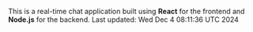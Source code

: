 This is a real-time chat application built using **React** for the frontend and **Node.js** for the backend.
Last updated: Wed Dec  4 08:11:36 UTC 2024
